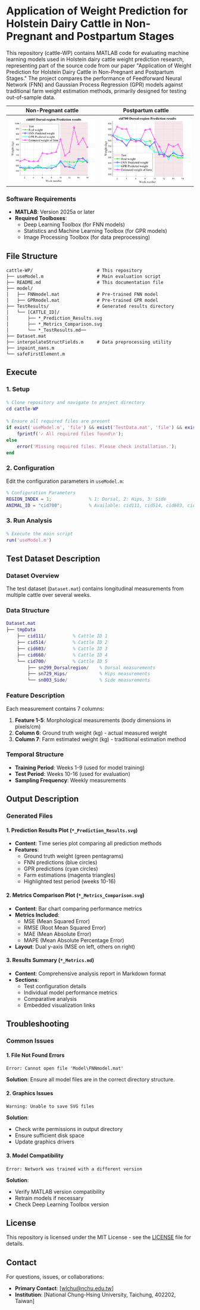 # Application of Weight Prediction for Holstein Dairy Cattle in Non-Pregnant and Postpartum Stages

This repository (cattle-WP) contains MATLAB code for evaluating machine learning models used in Holstein dairy cattle weight prediction research, representing part of the source code from our paper "Application of Weight Prediction for Holstein Dairy Cattle in Non-Pregnant and Postpartum Stages." The project compares the performance of Feedforward Neural Network (FNN) and Gaussian Process Regression (GPR) models against traditional farm weight estimation methods, primarily designed for testing out-of-sample data.

| Non-Pregnant cattle | Postpartum cattle |
|---------------------|-------------------|
|![cid603_Dorsal-region](./assets/cid603_dorsal.svg)|![cid700_Dorsal-region](./assets/cid700_dorsal.svg)|

### Software Requirements
- **MATLAB**: Version 2025a or later
- **Required Toolboxes**:
  - Deep Learning Toolbox (for FNN models)
  - Statistics and Machine Learning Toolbox (for GPR models)
  - Image Processing Toolbox (for data preprocessing)

## File Structure

```
cattle-WP/                        # This repository
├── useModel.m                    # Main evaluation script
├── README.md                     # This documentation file
├── model/
│   ├── FNNmodel.mat              # Pre-trained FNN model
│   ├── GPRmodel.mat              # Pre-trained GPR model
├── TestResults/                  # Generated results directory
│   └── [CATTLE_ID]/
│       ├── *_Prediction_Results.svg
│       ├── *_Metrics_Comparison.svg
│       └── *_TestResults.md── 
├── Dataset.mat                   
├── interpolateStructFields.m     # Data preprocessing utility
├── inpaint_nans.m
└── safeFirstElement.m
```

## Execute

### 1. Setup
```matlab
% Clone repository and navigate to project directory
cd cattle-WP

% Ensure all required files are present
if exist('useModel.m', 'file') && exist('TestData.mat', 'file') && exist('inpaint_nans.m', 'file') && exist('interpolateStructFields.m', 'file') && exist('safeFirstElement.m', 'file')
    fprintf('✓ All required files found\n');
else
    error('Missing required files. Please check installation.');
end
```

### 2. Configuration
Edit the configuration parameters in `useModel.m`:

```matlab
% Configuration Parameters
REGION_INDEX = 1;              % 1: Dorsal, 2: Hips, 3: Side
ANIMAL_ID = "cid700";          % Available: cid111, cid514, cid603, cid660, cid700
```

### 3. Run Analysis
```matlab
% Execute the main script
run('useModel.m')
```

## Test Dataset Description

### Dataset Overview
The test dataset (`Dataset.mat`) contains longitudinal measurements from multiple cattle over several weeks.

### Data Structure
```matlab
Dataset.mat
├── tmpData
    ├── cid111/          % Cattle ID 1
    ├── cid514/          % Cattle ID 2  
    ├── cid603/          % Cattle ID 3
    ├── cid660/          % Cattle ID 4
    └── cid700/          % Cattle ID 5
        ├── sn299_Dorsalregion/    % Dorsal measurements
        ├── sn729_Hips/            % Hips measurements
        └── sn003_Side/            % Side measurements
```

### Feature Description
Each measurement contains 7 columns:
1. **Feature 1-5**: Morphological measurements (body dimensions in pixels/cm)
2. **Column 6**: Ground truth weight (kg) - actual measured weight
3. **Column 7**: Farm estimated weight (kg) - traditional estimation method

### Temporal Structure
- **Training Period**: Weeks 1-9 (used for model training)
- **Test Period**: Weeks 10-16 (used for evaluation)
- **Sampling Frequency**: Weekly measurements

## Output Description

### Generated Files

#### 1. Prediction Results Plot (`*_Prediction_Results.svg`)
- **Content**: Time series plot comparing all prediction methods
- **Features**: 
  - Ground truth weight (green pentagrams)
  - FNN predictions (blue circles)
  - GPR predictions (cyan circles)  
  - Farm estimations (magenta triangles)
  - Highlighted test period (weeks 10-16)

#### 2. Metrics Comparison Plot (`*_Metrics_Comparison.svg`)
- **Content**: Bar chart comparing performance metrics
- **Metrics Included**:
  - MSE (Mean Squared Error)
  - RMSE (Root Mean Squared Error)  
  - MAE (Mean Absolute Error)
  - MAPE (Mean Absolute Percentage Error)
- **Layout**: Dual y-axis (MSE on left, others on right)

#### 3. Results Summary (`*_Metrics.md`)
- **Content**: Comprehensive analysis report in Markdown format
- **Sections**:
  - Test configuration details
  - Individual model performance metrics
  - Comparative analysis
  - Embedded visualization links

## Troubleshooting

### Common Issues

#### 1. **File Not Found Errors**
```
Error: Cannot open file 'Model\FNNmodel.mat'
```
**Solution**: Ensure all model files are in the correct directory structure.

#### 2. **Graphics Issues**
```
Warning: Unable to save SVG files
```
**Solution**: 
- Check write permissions in output directory
- Ensure sufficient disk space
- Update graphics drivers

#### 3. **Model Compatibility**
```
Error: Network was trained with a different version
```
**Solution**: 
- Verify MATLAB version compatibility
- Retrain models if necessary
- Check Deep Learning Toolbox version

## License

This repository is licensed under the MIT License - see the [LICENSE](LICENSE) file for details.

## Contact

For questions, issues, or collaborations:
- **Primary Contact**: [wlchu@nchu.edu.tw]
- **Institution**: [National Chung-Hsing University, Taichung, 402202, Taiwan]


